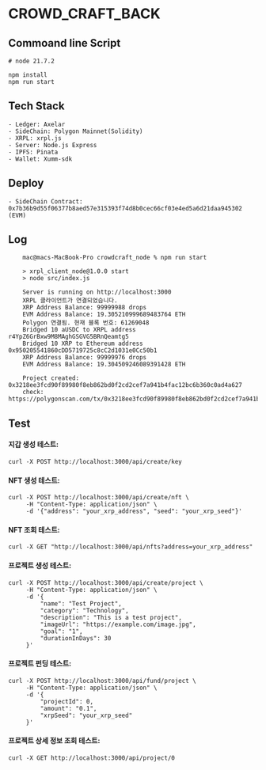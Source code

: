 # CROWD_CRAFT_BACK

## Commoand line Script

```
# node 21.7.2

npm install
npm run start
```

## Tech Stack

```
- Ledger: Axelar
- SideChain: Polygon Mainnet(Solidity)
- XRPL: xrpl.js
- Server: Node.js Express
- IPFS: Pinata
- Wallet: Xumm-sdk
```

## Deploy

```
- SideChain Contract: 0x7b36b9d55f06377b8aed57e315393f74d8b0cec66cf03e4ed5a6d21daa945302 (EVM)
```

## Log
```
    mac@macs-MacBook-Pro crowdcraft_node % npm run start

    > xrpl_client_node@1.0.0 start
    > node src/index.js

    Server is running on http://localhost:3000
    XRPL 클라이언트가 연결되었습니다.
    XRP Address Balance: 99999988 drops
    EVM Address Balance: 19.305210999689483764 ETH
    Polygon 연결됨. 현재 블록 번호: 61269048
    Bridged 10 aUSDC to XRPL address r4YpZ6GrBxw9M8MAghGSGVG5BRnQeamtg5
    Bridged 10 XRP to Ethereum address 0x950205541860cDD5719725c8cC2d1031e0Cc50b1
    XRP Address Balance: 99999976 drops
    EVM Address Balance: 19.304509246089391428 ETH

    Project created: 0x3218ee3fcd90f89980f8eb862bd0f2cd2cef7a941b4fac12bc6b360c0ad4a627
    check: https://polygonscan.com/tx/0x3218ee3fcd90f89980f8eb862bd0f2cd2cef7a941b4fac12bc6b360c0ad4a627

```

## Test
#### 지갑 생성 테스트:
`curl -X POST http://localhost:3000/api/create/key`

#### NFT 생성 테스트:
```
curl -X POST http://localhost:3000/api/create/nft \
     -H "Content-Type: application/json" \
     -d '{"address": "your_xrp_address", "seed": "your_xrp_seed"}'
```

#### NFT 조회 테스트:
`curl -X GET "http://localhost:3000/api/nfts?address=your_xrp_address"`

#### 프로젝트 생성 테스트:
```
curl -X POST http://localhost:3000/api/create/project \
     -H "Content-Type: application/json" \
     -d '{
         "name": "Test Project",
         "category": "Technology",
         "description": "This is a test project",
         "imageUrl": "https://example.com/image.jpg",
         "goal": "1",
         "durationInDays": 30
     }'
```

#### 프로젝트 펀딩 테스트:
```
curl -X POST http://localhost:3000/api/fund/project \
     -H "Content-Type: application/json" \
     -d '{
         "projectId": 0,
         "amount": "0.1",
         "xrpSeed": "your_xrp_seed"
     }'
```

#### 프로젝트 상세 정보 조회 테스트:
`curl -X GET http://localhost:3000/api/project/0`

